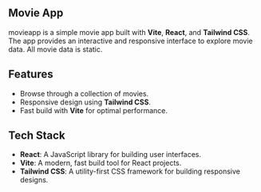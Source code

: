 ## Movie App

movieapp is a simple movie app built with **Vite**, **React**, and **Tailwind CSS**. The app provides an interactive and responsive interface to explore movie data. All movie data is static.

## Features
- Browse through a collection of movies.
- Responsive design using **Tailwind CSS**.
- Fast build with **Vite** for optimal performance.

## Tech Stack
- **React**: A JavaScript library for building user interfaces.
- **Vite**: A modern, fast build tool for React projects.
- **Tailwind CSS**: A utility-first CSS framework for building responsive designs.

